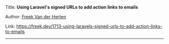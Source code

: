 Title: **Using Laravel's signed URLs to add action links to emails**

Author: [Freek Van der Herten](People/Freek%20Van%20der%20Herten.md)

Link: https://freek.dev/1713-using-laravels-signed-urls-to-add-action-links-to-emails

---
